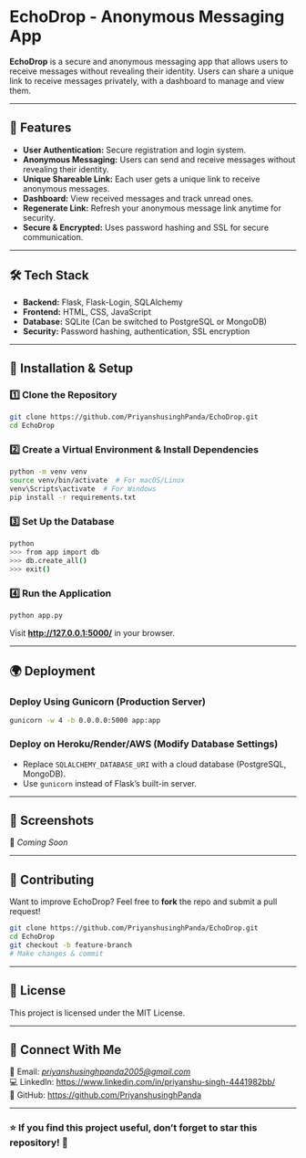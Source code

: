 # **EchoDrop - Anonymous Messaging App**

**EchoDrop** is a secure and anonymous messaging app that allows users to receive messages without revealing their identity. Users can share a unique link to receive messages privately, with a dashboard to manage and view them.

---

## **🚀 Features**
- **User Authentication:** Secure registration and login system.
- **Anonymous Messaging:** Users can send and receive messages without revealing their identity.
- **Unique Shareable Link:** Each user gets a unique link to receive anonymous messages.
- **Dashboard:** View received messages and track unread ones.
- **Regenerate Link:** Refresh your anonymous message link anytime for security.
- **Secure & Encrypted:** Uses password hashing and SSL for secure communication.

---

## **🛠 Tech Stack**
- **Backend:** Flask, Flask-Login, SQLAlchemy
- **Frontend:** HTML, CSS, JavaScript
- **Database:** SQLite (Can be switched to PostgreSQL or MongoDB)
- **Security:** Password hashing, authentication, SSL encryption

---

## **📌 Installation & Setup**

### **1️⃣ Clone the Repository**
```sh
git clone https://github.com/PriyanshusinghPanda/EchoDrop.git
cd EchoDrop
```

### **2️⃣ Create a Virtual Environment & Install Dependencies**
```sh
python -m venv venv
source venv/bin/activate  # For macOS/Linux
venv\Scripts\activate  # For Windows
pip install -r requirements.txt
```

### **3️⃣ Set Up the Database**
```sh
python
>>> from app import db
>>> db.create_all()
>>> exit()
```

### **4️⃣ Run the Application**
```sh
python app.py
```
Visit **http://127.0.0.1:5000/** in your browser.

---

## **🌍 Deployment**

### **Deploy Using Gunicorn (Production Server)**
```sh
gunicorn -w 4 -b 0.0.0.0:5000 app:app
```

### **Deploy on Heroku/Render/AWS (Modify Database Settings)**
- Replace `SQLALCHEMY_DATABASE_URI` with a cloud database (PostgreSQL, MongoDB).
- Use `gunicorn` instead of Flask’s built-in server.

---

## **📸 Screenshots**
🚀 *Coming Soon*

---

## **🤝 Contributing**
Want to improve EchoDrop? Feel free to **fork** the repo and submit a pull request!

```sh
git clone https://github.com/PriyanshusinghPanda/EchoDrop.git
cd EchoDrop
git checkout -b feature-branch
# Make changes & commit
```

---

## **📄 License**
This project is licensed under the MIT License.

---

## **🔗 Connect With Me**
📧 Email: *priyanshusinghpanda2005@gmail.com*  
💻 LinkedIn: https://www.linkedin.com/in/priyanshu-singh-4441982bb/  
🔗 GitHub: https://github.com/PriyanshusinghPanda

---

### ⭐ If you find this project useful, don’t forget to **star** this repository! 🚀
